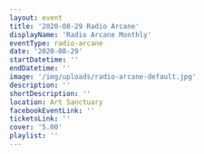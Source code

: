 ```yaml
---
layout: event
title: '2020-08-29 Radio Arcane'
displayName: 'Radio Arcane Monthly'
eventType: radio-arcane
date: '2020-08-29'
startDatetime: ''
endDatetime: ''
image: '/img/uploads/radio-arcane-default.jpg'
description: ''
shortDescription: ''
location: Art Sanctuary
facebookEventLink: ''
ticketsLink: ''
cover: '5.00'
playlist: ''
---
```

